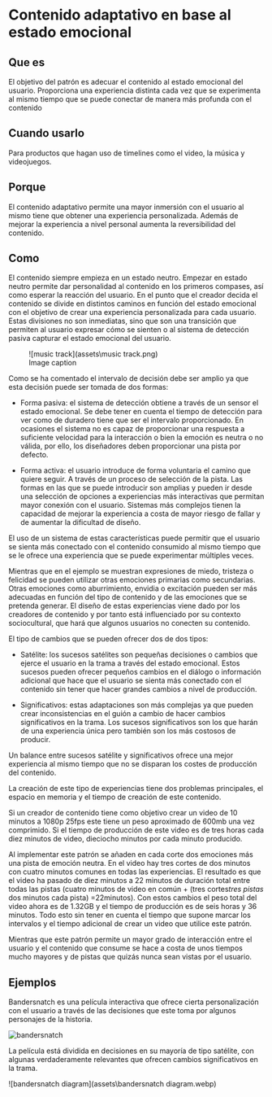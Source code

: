 # Contenido adaptativo en base al estado emocional



## Que es

El objetivo del patrón es adecuar el contenido al estado emocional del usuario. Proporciona una experiencia distinta cada vez que se experimenta al mismo tiempo que se puede conectar de manera más profunda con el contenido

## Cuando usarlo

Para productos que hagan uso de timelines como el video, la música y videojuegos.

## Porque

El contenido adaptativo permite una mayor inmersión con el usuario al mismo tiene que obtener una experiencia personalizada. Además de mejorar la experiencia a nivel personal aumenta la reversibilidad del contenido.

## Como

El contenido siempre empieza en un estado neutro. Empezar en estado neutro permite dar personalidad al contenido en los primeros compases, así como esperar la reacción del usuario. En el punto que el creador decida el contenido se divide en distintos caminos en función del estado emocional con el objetivo de crear una experiencia personalizada para cada usuario. Estas divisiones no son inmediatas, sino que son una transición que permiten al usuario expresar cómo se sienten o al sistema de detección pasiva capturar el estado emocional del usuario.


<figure markdown>
  ![music track](assets\music track.png)   
  <figcaption>Image caption</figcaption>
</figure>


Como se ha comentado el intervalo de decisión debe ser amplio ya que esta decisión puede ser tomada de dos formas:

* Forma pasiva: el sistema de detección obtiene a través de un sensor el estado emocional. Se debe tener en cuenta el tiempo de detección para ver como de duradero tiene que ser el intervalo proporcionado. En ocasiones el sistema no es capaz de proporcionar una respuesta a suficiente velocidad para la interacción o bien la emoción es neutra o no válida, por ello, los diseñadores deben proporcionar una pista por defecto.

* Forma activa: el usuario introduce de forma voluntaria el camino que quiere seguir. A través de un proceso de selección de la pista. Las formas en las que se puede introducir son amplias y pueden ir desde una selección de opciones a experiencias más interactivas que permitan mayor conexión con el usuario. Sistemas más complejos tienen la capacidad de mejorar la experiencia a costa de mayor riesgo de fallar y de aumentar la dificultad de diseño.

El uso de un sistema de estas características puede permitir que el usuario se sienta más conectado con el contenido consumido al mismo tiempo que se le ofrece una experiencia que se puede experimentar múltiples veces.

Mientras que en el ejemplo se muestran expresiones de miedo, tristeza o felicidad se pueden utilizar otras emociones primarias como secundarias. Otras emociones como aburrimiento, envidia o excitación pueden ser más adecuadas en función del tipo de contenido y de las emociones que se pretenda generar. El diseño de estas experiencias viene dado por los creadores de contenido y por tanto está influenciado por su contexto sociocultural, que hará que algunos usuarios no conecten su contenido.

El tipo de cambios que se pueden ofrecer dos de dos tipos:

* Satélite: los sucesos satélites son pequeñas decisiones o cambios que ejerce el usuario en la trama a través del estado emocional. Estos sucesos pueden ofrecer pequeños cambios en el diálogo o información adicional que hace que el usuario se sienta más conectado con el contenido sin tener que hacer grandes cambios a nivel de producción.

* Significativos: estas adaptaciones son más complejas ya que pueden crear inconsistencias en el guión a cambio de hacer cambios significativos en la trama. Los sucesos significativos son los que harán de una experiencia única pero también son los más costosos de producir.

Un balance entre sucesos satélite y significativos ofrece una mejor experiencia al mismo tiempo que no se disparan los costes de producción del contenido.

La creación de este tipo de experiencias tiene dos problemas principales, el espacio en memoria y el tiempo de creación de este contenido.

Si un creador de contenido tiene como objetivo crear un video de 10 minutos a 1080p 25fps este tiene un peso aproximado de 600mb una vez comprimido. Si el tiempo de producción de este video es de tres horas cada diez minutos de video, dieciocho minutos por cada minuto producido.

Al implementar este patrón se añaden en cada corte dos emociones más una pista de emoción neutra. En el video hay tres cortes de dos minutos con cuatro minutos comunes en todas las experiencias. El resultado es que el video ha pasado de diez minutos a 22 minutos de duración total entre todas las pistas (cuatro minutos de video en común + (tres cortes*tres pistas* dos minutos cada pista) =22minutos). Con estos cambios el peso total del video ahora es de 1.32GB y el tiempo de producción es de seis horas y 36 minutos. Todo esto sin tener en cuenta el tiempo que supone marcar los intervalos y el tiempo adicional de crear un video que utilice este patrón.

Mientras que este patrón permite un mayor grado de interacción entre el usuario y el contenido que consume se hace a costa de unos tiempos mucho mayores y de pistas que quizás nunca sean vistas por el usuario.

## Ejemplos

Bandersnatch es una película interactiva que ofrece cierta personalización con el usuario a través de las decisiones que este toma por algunos personajes de la historia. 

![bandersnatch](assets\bandersnatch.jpg)

La película está dividida en decisiones en su mayoría de tipo satélite, con algunas verdaderamente relevantes que ofrecen cambios significativos en la trama.

![bandersnatch diagram](assets\bandersnatch diagram.webp)

